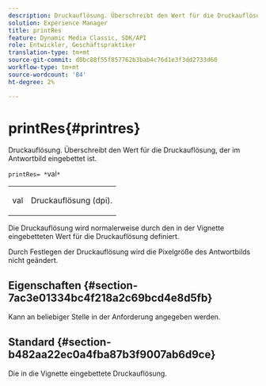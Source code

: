 ```yaml
---
description: Druckauflösung. Überschreibt den Wert für die Druckauflösung, der im Antwortbild eingebettet ist.
solution: Experience Manager
title: printRes
feature: Dynamic Media Classic, SDK/API
role: Entwickler, Geschäftspraktiker
translation-type: tm+mt
source-git-commit: d0bc88f55f857762b3bab4c76d1e3f3dd2733d60
workflow-type: tm+mt
source-wordcount: '84'
ht-degree: 2%

---
```



# printRes{#printres}

Druckauflösung. Überschreibt den Wert für die Druckauflösung, der im Antwortbild eingebettet ist.

`printRes= *`val`*`

<table id="simpletable_3B5576DD070547538E74D4059B3E8251"> 
 <tr class="strow"> 
  <td class="stentry"> <p><span class="varname"> val</span> </p> </td> 
  <td class="stentry"> <p>Druckauflösung (dpi). </p></td> 
 </tr> 
</table>

Die Druckauflösung wird normalerweise durch den in der Vignette eingebetteten Wert für die Druckauflösung definiert.

Durch Festlegen der Druckauflösung wird die Pixelgröße des Antwortbilds nicht geändert.

## Eigenschaften {#section-7ac3e01334bc4f218a2c69bcd4e8d5fb}

Kann an beliebiger Stelle in der Anforderung angegeben werden.

## Standard {#section-b482aa22ec0a4fba87b3f9007ab6d9ce}

Die in die Vignette eingebettete Druckauflösung.
